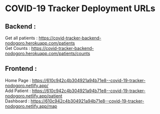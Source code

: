 # COVID-19 Tracker Deployment URLs

## Backend :
Get all patients : https://covid-tracker-backend-nodogoro.herokuapp.com/patients <br/>
Get Counts : https://covid-tracker-backend-nodogoro.herokuapp.com/patients/counts

## Frontend :
Home Page : https://610c942c4b304921a94b71e8--covid-19-tracker-nodogoro.netlify.app/ <br/>
Add Patient : https://610c942c4b304921a94b71e8--covid-19-tracker-nodogoro.netlify.app/patient <br/>
Dashboard : https://610c942c4b304921a94b71e8--covid-19-tracker-nodogoro.netlify.app/map


